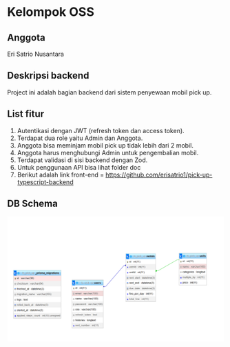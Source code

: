 # Kelompok OSS
## Anggota 
Eri Satrio Nusantara
## Deskripsi backend 
Project ini adalah bagian backend dari sistem penyewaan mobil pick up. 
## List fitur 
1. Autentikasi dengan JWT (refresh token dan access token).
2. Terdapat dua role yaitu Admin dan Anggota.
3. Anggota bisa meminjam mobil pick up tidak lebih dari 2 mobil.
4. Anggota harus menghubungi Admin untuk pengembalian mobil.
5. Terdapat validasi di sisi backend dengan Zod.
6. Untuk penggunaan API bisa lihat folder doc
7. Berikut adalah link front-end = https://github.com/erisatrio1/pick-up-typescript-backend

## DB Schema
![alt text](image.png)